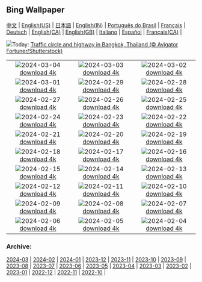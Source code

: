 ## Bing Wallpaper
[中文](README.md) |                     [English(US)](en-US.md) |                     [日本語](ja-JP.md) |                     [English(IN)](en-IN.md) |                     [Português do Brasil](pt-BR.md) |                     [Français](fr-FR.md) |                     [Deutsch](de-DE.md) |                     [English(CA)](en-CA.md) |                     [English(GB)](en-GB.md) |                     [Italiano](it-IT.md) |                     [Español](es-ES.md) |                     [Français(CA)](fr-CA.md) |                    

![](https://www.bing.com/th?id=OHR.BangkokCircle_EN-IN0487845274_UHD.jpg&w=1000)Today: [Traffic circle and highway in Bangkok, Thailand (© Avigator Fortuner/Shutterstock)](https://www.bing.com/th?id=OHR.BangkokCircle_EN-IN0487845274_UHD.jpg)

|      |      |      |
| :----: | :----: | :----: |
|![](https://www.bing.com/th?id=OHR.ArenalCostaRica_EN-IN6333017933_UHD.jpg&pid=hp&w=384&h=216&rs=1&c=4)2024-03-04 [download 4k](https://www.bing.com/th?id=OHR.ArenalCostaRica_EN-IN6333017933_UHD.jpg)|![](https://www.bing.com/th?id=OHR.KrugerLeopard_EN-IN2497124555_UHD.jpg&pid=hp&w=384&h=216&rs=1&c=4)2024-03-03 [download 4k](https://www.bing.com/th?id=OHR.KrugerLeopard_EN-IN2497124555_UHD.jpg)|![](https://www.bing.com/th?id=OHR.ModicaItaly_EN-IN0487333046_UHD.jpg&pid=hp&w=384&h=216&rs=1&c=4)2024-03-02 [download 4k](https://www.bing.com/th?id=OHR.ModicaItaly_EN-IN0487333046_UHD.jpg)|
|![](https://www.bing.com/th?id=OHR.HolyVaranasi_EN-IN2569299872_UHD.jpg&pid=hp&w=384&h=216&rs=1&c=4)2024-03-01 [download 4k](https://www.bing.com/th?id=OHR.HolyVaranasi_EN-IN2569299872_UHD.jpg)|![](https://www.bing.com/th?id=OHR.LeapingSquirrel_EN-IN2638979538_UHD.jpg&pid=hp&w=384&h=216&rs=1&c=4)2024-02-29 [download 4k](https://www.bing.com/th?id=OHR.LeapingSquirrel_EN-IN2638979538_UHD.jpg)|![](https://www.bing.com/th?id=OHR.BamburghCastleUK_EN-IN2760491461_UHD.jpg&pid=hp&w=384&h=216&rs=1&c=4)2024-02-28 [download 4k](https://www.bing.com/th?id=OHR.BamburghCastleUK_EN-IN2760491461_UHD.jpg)|
|![](https://www.bing.com/th?id=OHR.PolarBearCubs_EN-IN7268694911_UHD.jpg&pid=hp&w=384&h=216&rs=1&c=4)2024-02-27 [download 4k](https://www.bing.com/th?id=OHR.PolarBearCubs_EN-IN7268694911_UHD.jpg)|![](https://www.bing.com/th?id=OHR.TigerMom_EN-IN2824299934_UHD.jpg&pid=hp&w=384&h=216&rs=1&c=4)2024-02-26 [download 4k](https://www.bing.com/th?id=OHR.TigerMom_EN-IN2824299934_UHD.jpg)|![](https://www.bing.com/th?id=OHR.MtPrevostDuncan_EN-IN1992031596_UHD.jpg&pid=hp&w=384&h=216&rs=1&c=4)2024-02-25 [download 4k](https://www.bing.com/th?id=OHR.MtPrevostDuncan_EN-IN1992031596_UHD.jpg)|
|![](https://www.bing.com/th?id=OHR.AlmondBloom_EN-IN2943431834_UHD.jpg&pid=hp&w=384&h=216&rs=1&c=4)2024-02-24 [download 4k](https://www.bing.com/th?id=OHR.AlmondBloom_EN-IN2943431834_UHD.jpg)|![](https://www.bing.com/th?id=OHR.HaghartsinMonastery_EN-IN0847461521_UHD.jpg&pid=hp&w=384&h=216&rs=1&c=4)2024-02-23 [download 4k](https://www.bing.com/th?id=OHR.HaghartsinMonastery_EN-IN0847461521_UHD.jpg)|![](https://www.bing.com/th?id=OHR.BrightonBoxes_EN-IN0857435294_UHD.jpg&pid=hp&w=384&h=216&rs=1&c=4)2024-02-22 [download 4k](https://www.bing.com/th?id=OHR.BrightonBoxes_EN-IN0857435294_UHD.jpg)|
|![](https://www.bing.com/th?id=OHR.YosemiteFirefall_EN-IN2081522574_UHD.jpg&pid=hp&w=384&h=216&rs=1&c=4)2024-02-21 [download 4k](https://www.bing.com/th?id=OHR.YosemiteFirefall_EN-IN2081522574_UHD.jpg)|![](https://www.bing.com/th?id=OHR.PeakDistrictNP_EN-IN1834158436_UHD.jpg&pid=hp&w=384&h=216&rs=1&c=4)2024-02-20 [download 4k](https://www.bing.com/th?id=OHR.PeakDistrictNP_EN-IN1834158436_UHD.jpg)|![](https://www.bing.com/th?id=OHR.CarnavalTenerife_EN-IN9126594062_UHD.jpg&pid=hp&w=384&h=216&rs=1&c=4)2024-02-19 [download 4k](https://www.bing.com/th?id=OHR.CarnavalTenerife_EN-IN9126594062_UHD.jpg)|
|![](https://www.bing.com/th?id=OHR.DominicaWhales_EN-IN1231273818_UHD.jpg&pid=hp&w=384&h=216&rs=1&c=4)2024-02-18 [download 4k](https://www.bing.com/th?id=OHR.DominicaWhales_EN-IN1231273818_UHD.jpg)|![](https://www.bing.com/th?id=OHR.KailasTempleEllora_EN-IN9221534487_UHD.jpg&pid=hp&w=384&h=216&rs=1&c=4)2024-02-17 [download 4k](https://www.bing.com/th?id=OHR.KailasTempleEllora_EN-IN9221534487_UHD.jpg)|![](https://www.bing.com/th?id=OHR.BackyardBird_EN-IN0575498831_UHD.jpg&pid=hp&w=384&h=216&rs=1&c=4)2024-02-16 [download 4k](https://www.bing.com/th?id=OHR.BackyardBird_EN-IN0575498831_UHD.jpg)|
|![](https://www.bing.com/th?id=OHR.HippopotamusDay_EN-IN0488110772_UHD.jpg&pid=hp&w=384&h=216&rs=1&c=4)2024-02-15 [download 4k](https://www.bing.com/th?id=OHR.HippopotamusDay_EN-IN0488110772_UHD.jpg)|![](https://www.bing.com/th?id=OHR.VasantPanchamiIN_EN-IN0210941348_UHD.jpg&pid=hp&w=384&h=216&rs=1&c=4)2024-02-14 [download 4k](https://www.bing.com/th?id=OHR.VasantPanchamiIN_EN-IN0210941348_UHD.jpg)|![](https://www.bing.com/th?id=OHR.MarignyBeads_EN-IN9891323909_UHD.jpg&pid=hp&w=384&h=216&rs=1&c=4)2024-02-13 [download 4k](https://www.bing.com/th?id=OHR.MarignyBeads_EN-IN9891323909_UHD.jpg)|
|![](https://www.bing.com/th?id=OHR.GiantTortoise_EN-IN9689128271_UHD.jpg&pid=hp&w=384&h=216&rs=1&c=4)2024-02-12 [download 4k](https://www.bing.com/th?id=OHR.GiantTortoise_EN-IN9689128271_UHD.jpg)|![](https://www.bing.com/th?id=OHR.FolegandrosGreece_EN-IN9382800968_UHD.jpg&pid=hp&w=384&h=216&rs=1&c=4)2024-02-11 [download 4k](https://www.bing.com/th?id=OHR.FolegandrosGreece_EN-IN9382800968_UHD.jpg)|![](https://www.bing.com/th?id=OHR.ChinaDragon_EN-IN9122034629_UHD.jpg&pid=hp&w=384&h=216&rs=1&c=4)2024-02-10 [download 4k](https://www.bing.com/th?id=OHR.ChinaDragon_EN-IN9122034629_UHD.jpg)|
|![](https://www.bing.com/th?id=OHR.PegadungRocks_EN-IN8508139337_UHD.jpg&pid=hp&w=384&h=216&rs=1&c=4)2024-02-09 [download 4k](https://www.bing.com/th?id=OHR.PegadungRocks_EN-IN8508139337_UHD.jpg)|![](https://www.bing.com/th?id=OHR.MtHoodOregon_EN-IN0378754040_UHD.jpg&pid=hp&w=384&h=216&rs=1&c=4)2024-02-08 [download 4k](https://www.bing.com/th?id=OHR.MtHoodOregon_EN-IN0378754040_UHD.jpg)|![](https://www.bing.com/th?id=OHR.StJamesPool_EN-IN9666211879_UHD.jpg&pid=hp&w=384&h=216&rs=1&c=4)2024-02-07 [download 4k](https://www.bing.com/th?id=OHR.StJamesPool_EN-IN9666211879_UHD.jpg)|
|![](https://www.bing.com/th?id=OHR.LakeTahoeRock_EN-IN9092668370_UHD.jpg&pid=hp&w=384&h=216&rs=1&c=4)2024-02-06 [download 4k](https://www.bing.com/th?id=OHR.LakeTahoeRock_EN-IN9092668370_UHD.jpg)|![](https://www.bing.com/th?id=OHR.WesternMonarchs_EN-IN8519228057_UHD.jpg&pid=hp&w=384&h=216&rs=1&c=4)2024-02-05 [download 4k](https://www.bing.com/th?id=OHR.WesternMonarchs_EN-IN8519228057_UHD.jpg)|![](https://www.bing.com/th?id=OHR.DevetashkaCave_EN-IN5940085595_UHD.jpg&pid=hp&w=384&h=216&rs=1&c=4)2024-02-04 [download 4k](https://www.bing.com/th?id=OHR.DevetashkaCave_EN-IN5940085595_UHD.jpg)|


### Archive:
[2024-03](archive/en-IN/202403/README.md) | [2024-02](archive/en-IN/202402/README.md) | [2024-01](archive/en-IN/202401/README.md) | [2023-12](archive/en-IN/202312/README.md) | [2023-11](archive/en-IN/202311/README.md) | [2023-10](archive/en-IN/202310/README.md) | [2023-09](archive/en-IN/202309/README.md) | [2023-08](archive/en-IN/202308/README.md) | [2023-07](archive/en-IN/202307/README.md) | [2023-06](archive/en-IN/202306/README.md) | [2023-05](archive/en-IN/202305/README.md) | [2023-04](archive/en-IN/202304/README.md) | [2023-03](archive/en-IN/202303/README.md) | [2023-02](archive/en-IN/202302/README.md) | [2023-01](archive/en-IN/202301/README.md) | [2022-12](archive/en-IN/202212/README.md) | [2022-11](archive/en-IN/202211/README.md) | [2022-10](archive/en-IN/202210/README.md) | 